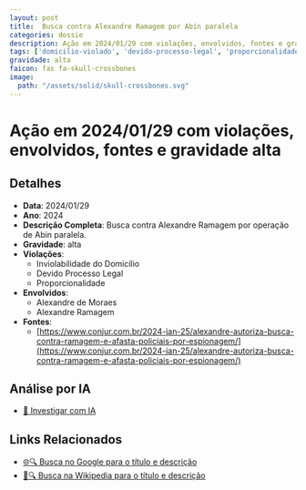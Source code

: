 ```yaml
---
layout: post
title:  Busca contra Alexandre Ramagem por Abin paralela
categories: dossie
description: Ação em 2024/01/29 com violações, envolvidos, fontes e gravidade alta
tags: ['domicilio-violado', 'devido-processo-legal', 'proporcionalidade', 'alexandre-de-moraes', 'alexandre-ramagem', 'gravidade-alta']
gravidade: alta
faicon: fas fa-skull-crossbones
image:
  path: "/assets/solid/skull-crossbones.svg"
---
```


# Ação em 2024/01/29 com violações, envolvidos, fontes e gravidade alta

## Detalhes
- **Data**: 2024/01/29
- **Ano**: 2024
- **Descrição Completa**: Busca contra Alexandre Ramagem por operação de Abin paralela.
- **Gravidade**: alta <i class="fas fas fa-skull-crossbones fa-2x"></i>
- **Violações**:
  - Inviolabilidade do Domicílio
  - Devido Processo Legal
  - Proporcionalidade
- **Envolvidos**:
  - Alexandre de Moraes
  - Alexandre Ramagem
- **Fontes**:
  - [https://www.conjur.com.br/2024-jan-25/alexandre-autoriza-busca-contra-ramagem-e-afasta-policiais-por-espionagem/](https://www.conjur.com.br/2024-jan-25/alexandre-autoriza-busca-contra-ramagem-e-afasta-policiais-por-espionagem/)

## Análise por IA
- [🤖 Investigar com IA](https://www.perplexity.ai/search?q=%22Alexandre%20de%20Moraes%22%20Busca%20contra%20Alexandre%20Ramagem%20por%20Abin%20paralela%20Busca%20contra%20Alexandre%20Ramagem%20por%20opera%C3%A7%C3%A3o%20de%20Abin%20paralela.%20Inviolabilidade%20do%20Domic%C3%ADlio%20Devido%20Processo%20Legal%20Proporcionalidade%202024%20gravidade%20alta)

## Links Relacionados
- [🌐🔍 Busca no Google para o título e descrição](https://www.google.com/search?q=%22Alexandre%20de%20Moraes%22%20Busca%20contra%20Alexandre%20Ramagem%20por%20Abin%20paralela%20Busca%20contra%20Alexandre%20Ramagem%20por%20opera%C3%A7%C3%A3o%20de%20Abin%20paralela.%20Inviolabilidade%20do%20Domic%C3%ADlio%20Devido%20Processo%20Legal%20Proporcionalidade%202024%20gravidade%20alta)
- [📖🔍 Busca na Wikipedia para o título e descrição](https://pt.wikipedia.org/w/index.php?search=%22Alexandre%20de%20Moraes%22%20Busca%20contra%20Alexandre%20Ramagem%20por%20Abin%20paralela%20Busca%20contra%20Alexandre%20Ramagem%20por%20opera%C3%A7%C3%A3o%20de%20Abin%20paralela.%20Inviolabilidade%20do%20Domic%C3%ADlio%20Devido%20Processo%20Legal%20Proporcionalidade%202024%20gravidade%20alta)

